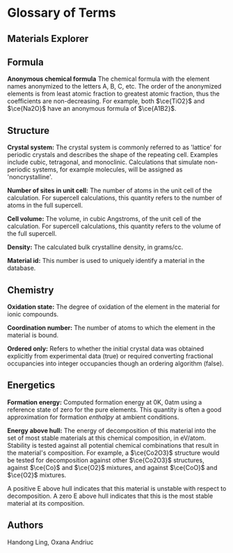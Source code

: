 # Glossary of Terms

## Materials Explorer

## Formula
**Anonymous chemical formula** 
The chemical formula with the element names anonymized to the letters A, B, C, etc. The order of the anonymized elements is from least atomic fraction to greatest atomic fraction, thus the coefficients are non-decreasing. For example, both $\ce{TiO2}$ and $\ce{Na2O}$ have an anonymous formula of $\ce{A1B2}$.

## Structure
**Crystal system:**
The crystal system is commonly referred to as 'lattice' for periodic crystals and describes the shape of the repeating cell. Examples include cubic, tetragonal, and monoclinic. Calculations that simulate non-periodic systems, for example molecules, will be assigned as 'noncrystalline'.

**Number of sites in unit cell:**
The number of atoms in the unit cell of the calculation. For supercell calculations, this quantity refers to the number of atoms in the full supercell.

**Cell volume:**
The volume, in cubic Angstroms, of the unit cell of the calculation. For supercell calculations, this quantity refers to the volume of the full supercell.

**Density:**
The calculated bulk crystalline density, in grams/cc.

**Material id:**
This number is used to uniquely identify a material in the database.

## Chemistry
**Oxidation state:** 
The degree of oxidation of the element in the material for ionic compounds.

**Coordination number:** 
The number of atoms to which the element in the material is bound.

**Ordered only:**
Refers to whether the initial crystal data was obtained explicitly from experimental data (true) or required converting fractional occupancies into integer occupancies though an ordering algorithm (false).

## Energetics
**Formation energy:**
Computed formation energy at 0K, 0atm using a reference state of zero for the pure elements. This quantity is often a good approximation for formation *enthalpy* at ambient conditions.

**Energy above hull:**
The energy of decomposition of this material into the set of most stable materials at this chemical composition, in eV/atom. Stability is tested against all potential chemical combinations that result in the material's composition. For example, a $\ce{Co2O3}$ structure would be tested for decomposition against other $\ce{Co2O3}$ structures, against $\ce{Co}$ and $\ce{O2}$ mixtures, and against $\ce{CoO}$ and $\ce{O2}$ mixtures.

A positive E above hull indicates that this material is unstable with respect to decomposition. A zero E above hull indicates that this is the most stable material at its composition.

## Authors
Handong Ling, Oxana Andriuc
